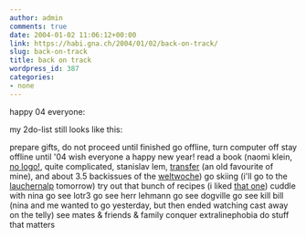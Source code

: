 ```yaml
---
author: admin
comments: true
date: 2004-01-02 11:06:12+00:00
link: https://habi.gna.ch/2004/01/02/back-on-track/
slug: back-on-track
title: back on track
wordpress_id: 387
categories:
- none
---
```


happy 04 everyone:

my 2do-list still looks like this:

prepare gifts, do not proceed until finished
go offline, turn computer off
stay offline until '04
wish everyone a happy new year!
read a book (naomi klein, [no logo!](https://amazon.com/exec/obidos/ASIN/0312421435/qid=1073044964/sr=2-2/ref=sr_2_2/104-0802568-2555104), quite complicated, stanislav lem, [transfer](https://de.wikipedia.org/wiki/Stanislav_Lem) (an old favourite of mine), and about 3.5 backissues of the [weltwoche](http://www.weltwoche.ch/))
go skiing (i'll go to the [lauchernalp](http://www.lauchernalp.ch/) tomorrow)
try out that bunch of recipes (i liked [that one](http://wastun.ch/kochen/rezept.php?vDate=031222))
cuddle with nina
go see lotr3
go see herr lehmann
go see dogville
go see kill bill (nina and me wanted to go yesterday, but then ended watching cast away on the telly)
see mates & friends & family
conquer extralinephobia
do stuff that matters

